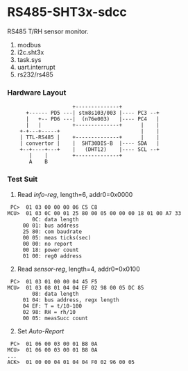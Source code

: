 # RS485-SHT3x-sdcc
RS485 T/RH sensor monitor.

1. modbus
2. i2c.sht3x
3. task.sys
4. uart.interrupt
5. rs232/rs485

### Hardware Layout
```
                     +--------------+
      +------ PD5 ---| stm8s103/003 |---- PC3 --+
      |   +-- PD6 ---|  (n76e003)   |---- PC4   |
      |   |          +--------------+      |    |
    +-+---+-----+                          |    |
    | TTL-RS485 |    +--------------+      |    |
    | convertor |    |  SHT30DIS-B  |---- SDA   |
    +--+----+---+    |   (DHT12)    |---- SCL --+
       |    |        +--------------+
       A    B
```

### Test Suit

1. Read *info-reg*, length=6, addr0=0x0000
```
 PC>  01 03 00 00 00 06 C5 C8
MCU>  01 03 0C 00 01 25 80 00 05 00 00 00 18 01 00 A7 33
        0C: data length
     00 01: bus address
     25 80: com baudrate
     00 05: meas ticks(sec)
     00 00: no report
     00 18: power count
     01 00: reg0 address
```

2. Read *sensor-reg*, length=4, addr0=0x0100
```
 PC>  01 03 01 00 00 04 45 F5
MCU>  01 03 08 01 04 04 EF 02 98 00 05 DC 85
        08: data length
     01 04: bus address, regx length
     04 EF: T = t/10-100
     02 98: RH = rh/10
     00 05: measSucc count
```

2. Set *Auto-Report*
```
 PC>  01 06 00 03 00 01 B8 0A
MCU>  01 06 00 03 00 01 B8 0A
...
ACK>  01 00 00 04 01 04 04 F0 02 96 00 05
 ```
